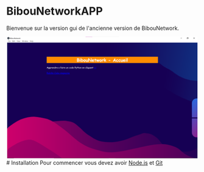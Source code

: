 # BibouNetworkAPP
Bienvenue sur la version gui de l'ancienne version de BibouNetwork.
<center><img src="image.png" width="500"></center>
# Installation
Pour commencer vous devez avoir <a href="https://nodejs.org">Node.js</a> et <a href="https://git-scm.com/">Git</a>
